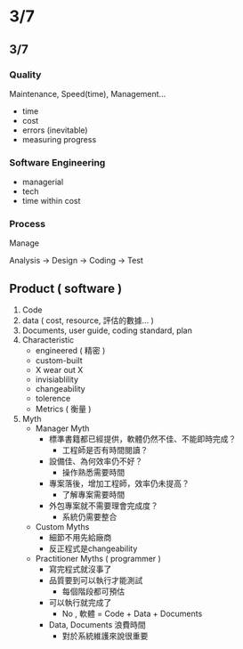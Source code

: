 # 3/7

## 3/7

### Quality

Maintenance, Speed\(time\), Management...

* time
* cost
* errors \(inevitable\)
* measuring progress

### Software Engineering

* managerial
* tech
* time within cost

### Process

Manage

Analysis -&gt; Design -&gt; Coding -&gt; Test

## Product \( software \)

1. Code
2. data \( cost, resource, 評估的數據... \)
3. Documents, user guide, coding standard, plan
4. Characteristic
   * engineered \( 精密 \)
   * custom-built
   * X wear out X
   * invisiablility
   * changeability
   * tolerence
   * Metrics \( 衡量 \)
5. Myth
   * Manager Myth
     * 標準書籍都已經提供，軟體仍然不佳、不能即時完成？
       * 工程師是否有時間閱讀？
     * 設備佳、為何效率仍不好？
       * 操作熟悉需要時間
     * 專案落後，增加工程師，效率仍未提高？
       * 了解專案需要時間
     * 外包專案就不需要理會完成度？
       * 系統仍需要整合
   * Custom Myths
     * 細節不用先給廠商
     * 反正程式是changeability
   * Practitioner Myths \( programmer \)
     * 寫完程式就沒事了
     * 品質要到可以執行才能測試
       * 每個階段都可預估
     * 可以執行就完成了
       * No , 軟體 = Code + Data + Documents
     * Data, Documents 浪費時間
       * 對於系統維護來說很重要

